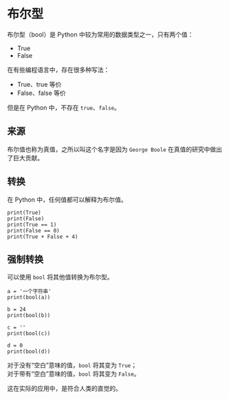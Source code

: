 # 布尔型

布尔型（bool）是 Python 中较为常用的数据类型之一，只有两个值：

- True
- False

在有些编程语言中，存在很多种写法：

- True、true 等价
- False、false 等价

但是在 Python 中，不存在 `true`、`false`。

## 来源

布尔值也称为真值，之所以叫这个名字是因为 `George Boole` 在真值的研究中做出了巨大贡献。

## 转换

在 Python 中，任何值都可以解释为布尔值。

<div class="run"></div>

```python3
print(True)
print(False)
print(True == 1)
print(False == 0)
print(True + False + 4)
```

## 强制转换

可以使用 `bool` 将其他值转换为布尔型。

<div class="run"></div>

```python3
a = '一个字符串'
print(bool(a))

b = 24
print(bool(b))

c = ''
print(bool(c))

d = 0
print(bool(d))
```

对于没有“空白”意味的值，`bool` 将其变为 `True`；  
对于带有“空白”意味的值，`bool` 将其变为 `False`。

这在实际的应用中，是符合人类的直觉的。
